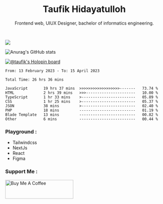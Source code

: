 
<h1 align="center">
  <b>Taufik Hidayatulloh</b>
</h1>
<p align="center">
   Frontend web, UIUX Designer, bachelor of informatics engineering.
 </p>
<br/>


![](https://komarev.com/ghpvc/?username=Taufik-H&color=red)

![Anurag's GitHub stats](https://github-readme-stats.vercel.app/api?username=Taufik-H&show_icons=true&theme=dracula&border_radius=5)



[![@taufik's Holopin board](https://holopin.me/taufik)](https://holopin.io/@taufik)

<!--START_SECTION:waka-->

```text
From: 13 February 2023 - To: 15 April 2023

Total Time: 26 hrs 36 mins

JavaScript       19 hrs 37 mins  >>>>>>>>>>>>>>>>>>-------   73.74 %
HTML             2 hrs 39 mins   >>>----------------------   10.00 %
TypeScript       1 hr 33 mins    >------------------------   05.89 %
CSS              1 hr 25 mins    >------------------------   05.37 %
JSON             38 mins         >------------------------   02.40 %
PHP              18 mins         -------------------------   01.19 %
Blade Template   13 mins         -------------------------   00.82 %
Other            6 mins          -------------------------   00.44 %
```

<!--END_SECTION:waka-->
### Playground :
- Tailwindcss
- NextJs
- React
- Figma

### Support Me :
<a href="https://www.buymeacoffee.com/opik" target="_blank"><img src="https://cdn.buymeacoffee.com/buttons/v2/default-yellow.png" alt="Buy Me A Coffee" style="height: 60px !important;width: 217px !important;" ></a>
